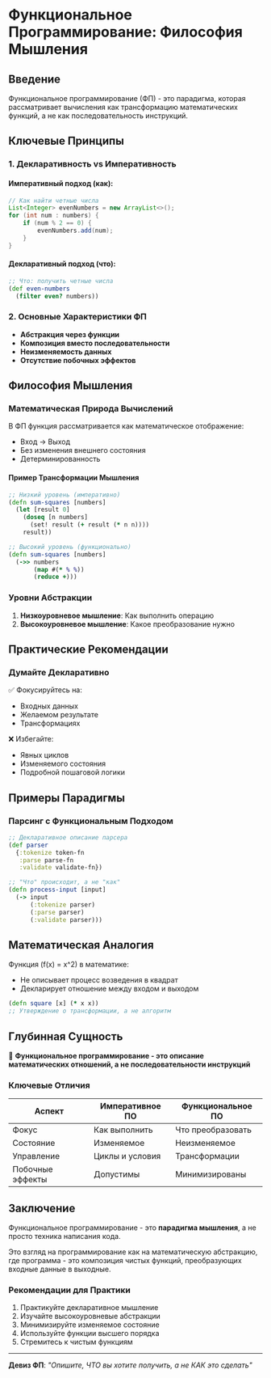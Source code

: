 # Функциональное Программирование: Философия Мышления

## Введение

Функциональное программирование (ФП) - это парадигма, которая рассматривает вычисления как трансформацию математических функций, а не как последовательность инструкций.

## Ключевые Принципы

### 1. Декларативность vs Императивность

#### Императивный подход (как):
```java
// Как найти четные числа
List<Integer> evenNumbers = new ArrayList<>();
for (int num : numbers) {
    if (num % 2 == 0) {
        evenNumbers.add(num);
    }
}
```

#### Декларативный подход (что):
```clojure
;; Что: получить четные числа
(def even-numbers 
  (filter even? numbers))
```

### 2. Основные Характеристики ФП

- **Абстракция через функции**
- **Композиция вместо последовательности**
- **Неизменяемость данных**
- **Отсутствие побочных эффектов**

## Философия Мышления

### Математическая Природа Вычислений

В ФП функция рассматривается как математическое отображение:
- Вход → Выход
- Без изменения внешнего состояния
- Детерминированность

#### Пример Трансформации Мышления

```clojure
;; Низкий уровень (императивно)
(defn sum-squares [numbers]
  (let [result 0]
    (doseq [n numbers]
      (set! result (+ result (* n n))))
    result))

;; Высокий уровень (функционально)
(defn sum-squares [numbers]
  (->> numbers
       (map #(* % %))
       (reduce +)))
```

### Уровни Абстракции

1. **Низкоуровневое мышление**: Как выполнить операцию
2. **Высокоуровневое мышление**: Какое преобразование нужно

## Практические Рекомендации

### Думайте Декларативно

✅ Фокусируйтесь на:
- Входных данных
- Желаемом результате
- Трансформациях

❌ Избегайте:
- Явных циклов
- Изменяемого состояния
- Подробной пошаговой логики

## Примеры Парадигмы

### Парсинг с Функциональным Подходом

```clojure
;; Декларативное описание парсера
(def parser 
  {:tokenize token-fn
   :parse parse-fn
   :validate validate-fn})

;; "Что" происходит, а не "как"
(defn process-input [input]
  (-> input
      (:tokenize parser)
      (:parse parser)
      (:validate parser)))
```

## Математическая Аналогия

Функция \(f(x) = x^2\) в математике:
- Не описывает процесс возведения в квадрат
- Декларирует отношение между входом и выходом

```clojure
(defn square [x] (* x x))
;; Утверждение о трансформации, а не алгоритм
```

## Глубинная Сущность

🔑 **Функциональное программирование - это описание математических отношений, а не последовательности инструкций**

### Ключевые Отличия

| Аспект | Императивное ПО | Функциональное ПО |
|--------|-----------------|-------------------|
| Фокус | Как выполнить | Что преобразовать |
| Состояние | Изменяемое | Неизменяемое |
| Управление | Циклы и условия | Трансформации |
| Побочные эффекты | Допустимы | Минимизированы |

## Заключение

Функциональное программирование - это **парадигма мышления**, а не просто техника написания кода. 

Это взгляд на программирование как на математическую абстракцию, где программа - это композиция чистых функций, преобразующих входные данные в выходные.

### Рекомендации для Практики

1. Практикуйте декларативное мышление
2. Изучайте высокоуровневые абстракции
3. Минимизируйте изменяемое состояние
4. Используйте функции высшего порядка
5. Стремитесь к чистым функциям

---

**Девиз ФП**: 
*"Опишите, ЧТО вы хотите получить, а не КАК это сделать"* 